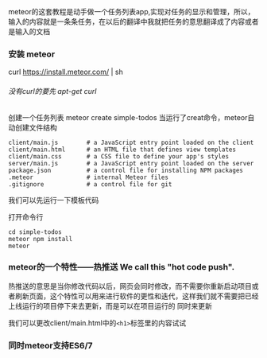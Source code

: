 meteor的这套教程是动手做一个任务列表app,实现对任务的显示和管理，所以，输入的内容就是一条条任务，在以后的翻译中我就把任务的意思翻译成了内容或者是输入的文档

### 安装 meteor 

curl https://install.meteor.com/ | sh

###### 没有curl的要先 apt-get curl

创建一个任务列表
meteor create simple-todos
当运行了creat命令，meteor自动创建文件结构

    client/main.js        # a JavaScript entry point loaded on the client
    client/main.html      # an HTML file that defines view templates
    client/main.css       # a CSS file to define your app's styles
    server/main.js        # a JavaScript entry point loaded on the server
    package.json          # a control file for installing NPM packages
    .meteor               # internal Meteor files
    .gitignore            # a control file for git
    
我们可以先运行一下模板代码

打开命令行

    cd simple-todos
    meteor npm install
    meteor

### meteor的一个特性——热推送  We call this "hot code push".
热推送的意思是当你修改代码以后，网页会同时修改，而不需要你重新启动项目或者刷新页面，这个特性可以用来进行软件的更性和迭代，这样我们就不需要把已经上线运行的项目停下来去更新，而是可以在项目运行的
同时来更新

我们可以更改client/main.html中的`<h1>`标签里的内容试试

### 同时meteor支持ES6/7

